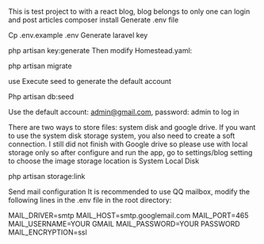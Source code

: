 This is test project to with a react blog, blog belongs to only one can login and post articles
composer install
Generate .env file

Cp .env.example .env
Generate laravel key

php artisan key:generate
Then modify Homestead.yaml:


php artisan migrate

use
Execute seed to generate the default account

Php artisan db:seed 

Use the default account: admin@gmail.com, password: admin to log in

There are two ways to store files: system disk and google drive. If you want to use the system disk storage system, you also need to create a soft connection.
I still did not finish with Google drive so please use with local storage only so after configure and run the app, go to settings/blog setting to choose the image storage location is 
System Local Disk 

php artisan storage:link

Send mail configuration
It is recommended to use QQ mailbox, modify the following lines in the .env file in the root directory:

MAIL_DRIVER=smtp
MAIL_HOST=smtp.googlemail.com
MAIL_PORT=465
MAIL_USERNAME=YOUR GMAIL
MAIL_PASSWORD=YOUR PASSWORD
MAIL_ENCRYPTION=ssl